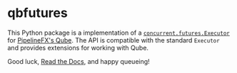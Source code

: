 qbfutures
=========

This Python package is a implementation of a [`concurrent.futures.Executor`](http://docs.python.org/dev/library/concurrent.futures.html) for [PipelineFX's Qube](http://pipelinefx.com/). The API is compatible with the standard `Executor` and provides extensions for working with Qube.

Good luck, [Read the Docs](http://qbfutures.readthedocs.org), and happy queueing!
